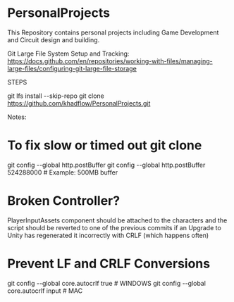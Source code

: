 # PersonalProjects
This Repository contains personal projects including Game Development and Circuit design and building.



Git Large File System Setup and Tracking: https://docs.github.com/en/repositories/working-with-files/managing-large-files/configuring-git-large-file-storage


STEPS

 git lfs install --skip-repo
 git clone https://github.com/khadflow/PersonalProjects.git


Notes:

# To fix slow or timed out git clone
git config --global http.postBuffer
git config --global http.postBuffer 524288000 # Example: 500MB buffer

# Broken Controller?
PlayerInputAssets component should be attached to the characters and the script should be reverted to one of the previous commits if an Upgrade to Unity has regenerated it incorrectly with CRLF (which happens often)

# Prevent LF and CRLF Conversions
git config --global core.autocrlf true # WINDOWS
git config --global core.autocrlf input # MAC